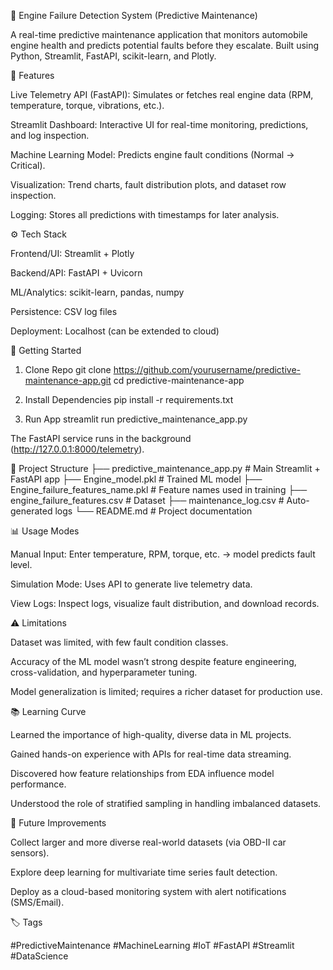 🚗 Engine Failure Detection System (Predictive Maintenance)

A real-time predictive maintenance application that monitors automobile engine health and predicts potential faults before they escalate.
Built using Python, Streamlit, FastAPI, scikit-learn, and Plotly.

📌 Features

Live Telemetry API (FastAPI): Simulates or fetches real engine data (RPM, temperature, torque, vibrations, etc.).

Streamlit Dashboard: Interactive UI for real-time monitoring, predictions, and log inspection.

Machine Learning Model: Predicts engine fault conditions (Normal → Critical).

Visualization: Trend charts, fault distribution plots, and dataset row inspection.

Logging: Stores all predictions with timestamps for later analysis.

⚙️ Tech Stack

Frontend/UI: Streamlit + Plotly

Backend/API: FastAPI + Uvicorn

ML/Analytics: scikit-learn, pandas, numpy

Persistence: CSV log files

Deployment: Localhost (can be extended to cloud)

🚀 Getting Started
1. Clone Repo
git clone https://github.com/yourusername/predictive-maintenance-app.git
cd predictive-maintenance-app

2. Install Dependencies
pip install -r requirements.txt

3. Run App
streamlit run predictive_maintenance_app.py


The FastAPI service runs in the background (http://127.0.0.1:8000/telemetry).

📂 Project Structure
├── predictive_maintenance_app.py   # Main Streamlit + FastAPI app
├── Engine_model.pkl                # Trained ML model
├── Engine_failure_features_name.pkl # Feature names used in training
├── engine_failure_features.csv     # Dataset
├── maintenance_log.csv             # Auto-generated logs
└── README.md                       # Project documentation

📊 Usage Modes

Manual Input: Enter temperature, RPM, torque, etc. → model predicts fault level.

Simulation Mode: Uses API to generate live telemetry data.

View Logs: Inspect logs, visualize fault distribution, and download records.

⚠️ Limitations

Dataset was limited, with few fault condition classes.

Accuracy of the ML model wasn’t strong despite feature engineering, cross-validation, and hyperparameter tuning.

Model generalization is limited; requires a richer dataset for production use.

📚 Learning Curve

Learned the importance of high-quality, diverse data in ML projects.

Gained hands-on experience with APIs for real-time data streaming.

Discovered how feature relationships from EDA influence model performance.

Understood the role of stratified sampling in handling imbalanced datasets.

🔮 Future Improvements

Collect larger and more diverse real-world datasets (via OBD-II car sensors).

Explore deep learning for multivariate time series fault detection.

Deploy as a cloud-based monitoring system with alert notifications (SMS/Email).

🏷️ Tags

#PredictiveMaintenance #MachineLearning #IoT #FastAPI #Streamlit #DataScience
